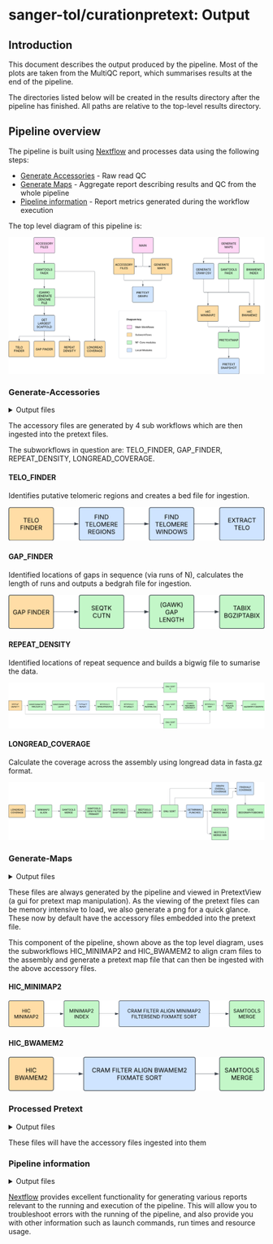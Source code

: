 # sanger-tol/curationpretext: Output

## Introduction

This document describes the output produced by the pipeline. Most of the plots are taken from the MultiQC report, which summarises results at the end of the pipeline.

The directories listed below will be created in the results directory after the pipeline has finished. All paths are relative to the top-level results directory.

## Pipeline overview

The pipeline is built using [Nextflow](https://www.nextflow.io/) and processes data using the following steps:

- [Generate Accessories](#generate-accessories) - Raw read QC
- [Generate Maps](#generate-maps) - Aggregate report describing results and QC from the whole pipeline
- [Pipeline information](#pipeline-information) - Report metrics generated during the workflow execution

The top level diagram of this pipeline is:

![Curation Pretext](./images/CurationPretext_1_3_0.png)

### Generate-Accessories

<details markdown="1">
<summary>Output files</summary>

- `accessoriy_files/`
  - `coverage.bigWig`: Graph file containing coverage data. For Pretext ingestion.
  - `logcoverage.bigWig`: Graph file containing coverage data. For Pretext ingestion.
  - `halfcoverage.bigWig`: Graph file containing coverage data where coverage is equal to half the max.
  - `maxcoverage.bigWig`: Graph file containing coverage data where coverage is max.
  - `*_gap.bedgraph`: Bed graph with locations of gaps in the sequence. For Pretext ingestion.
  - `*_telomere.bed`: Bed file containing telomeric motif site.
  - `*_telomere.bedgraph`: Bed graph with locations of telomeric motif. For Pretext ingestion.
  - `*_repeat_density.bigWig`: Graph file containing relative repeat density across the genome. For Pretext ingestion.
  </details>

The accessory files are generated by 4 sub workflows which are then ingested into the pretext files.

The subworkflows in question are: TELO_FINDER, GAP_FINDER, REPEAT_DENSITY, LONGREAD_COVERAGE.

#### TELO_FINDER

Identifies putative telomeric regions and creates a bed file for ingestion.

![Telo finder](./images/telo_finder_1_3_0.png)

#### GAP_FINDER

Identified locations of gaps in sequence (via runs of N), calculates the length of runs and outputs a bedgrah file for ingestion.

![Gap finder](./images/gap_finder_1_3_0.png)

#### REPEAT_DENSITY

Identified locations of repeat sequence and builds a bigwig file to sumarise the data.

![repeat density](./images/repeat_density_1_3_0.png)

#### LONGREAD_COVERAGE

Calculate the coverage across the assembly using longread data in fasta.gz format.

![longread coverage](./images/longread_coverage_1_3_0.png)

### Generate-Maps

<details markdown="1">
<summary>Output files</summary>

- `pretext_maps_raw/`
  - `hic_hr.pretext`: A Hi-Res pretext file generated by PretextMap.
  - `hic_normal.pretext`: The standard pretext file generated by PretextMap.
  - `hic_normalFullMap.png`: A static image of the normal.pretext file.

</details>

These files are always generated by the pipeline and viewed in PretextView (a gui for pretext map manipulation). As the viewing of the pretext files can be memory intensive to load, we also generate a png for a quick glance. These now by default have the accessory files embedded into the pretext file.

This component of the pipeline, shown above as the top level diagram, uses the subworkflows HIC_MINIMAP2 and HIC_BWAMEM2 to align cram files to the assembly and generate a pretext map file that can then be ingested with the above accessory files.

#### HIC_MINIMAP2

![hic minimap2](./images/hic_minimap2_1_3_0.png)

#### HIC_BWAMEM2

![hic bwamem2](./images/hic_bwamem2_1_3_0.png)

### Processed Pretext

<details markdown="1">
<summary>Output files</summary>

- `pretext_maps_processed/`
  - `hic_hr.pretext`: A Hi-Res pretext file generated by PretextMap.
  - `hic_normal.pretext`: The standard pretext file generated by PretextMap.

</details>

These files will have the accessory files ingested into them

### Pipeline information

<details markdown="1">
<summary>Output files</summary>

- `pipeline_info/`
  - Reports generated by Nextflow: `execution_report.html`, `execution_timeline.html`, `execution_trace.txt` and `pipeline_dag.dot`/`pipeline_dag.svg`.
  - Reports generated by the pipeline: `pipeline_report.html`, `pipeline_report.txt` and `software_versions.yml`. The `pipeline_report*` files will only be present if the `--email` / `--email_on_fail` parameter's are used when running the pipeline.
  - Reformatted samplesheet files used as input to the pipeline: `samplesheet.valid.csv`.
  - Parameters used by the pipeline run: `params.json`.

</details>

[Nextflow](https://www.nextflow.io/docs/latest/tracing.html) provides excellent functionality for generating various reports relevant to the running and execution of the pipeline. This will allow you to troubleshoot errors with the running of the pipeline, and also provide you with other information such as launch commands, run times and resource usage.
